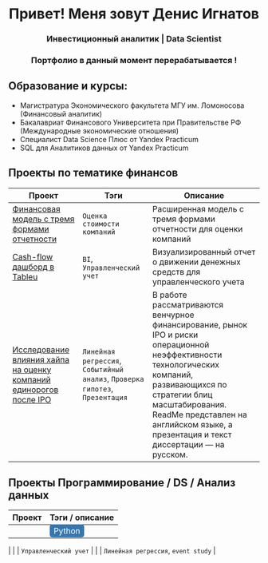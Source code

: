 <div id="header" align="center">
    <h1>Привет! Меня зовут Денис Игнатов</h1>
    <h3>Инвестиционный аналитик | Data Scientist</h3>
    <h3>Портфолио в данный момент перерабатывается !</h3>
</div>

## Образование и курсы:
- Магистратура Экономического факультета МГУ им. Ломоносова (Финансовый аналитик)
- Бакалавриат Финансового Университета при Правительстве РФ (Международные экономические отношения)
- Специалист Data Science Плюс от Yandex Practicum 
- SQL для Аналитиков данных от Yandex Practicum 


## Проекты по тематике финансов
| Проект        |Тэги                     |Описание                 |
| ------------- | ----------------------- | ----------------------- | 
| [Финансовая модель с тремя формами отчетности](https://github.com/Denis1gn/portfolio/tree/main/Financial%20model) | `Оценка стоимости компаний`   | Расширенная модель с тремя формами отчетности для оценки компаний  |
| [Cash-flow дашборд в Tableu](https://public.tableau.com/views/Cash-flowdashboard/Dashboard1?:language=en-US&publish=yes&:display_count=n&:origin=viz_share_link) | `BI`, `Управленческий учет` | Визуализированный отчет о движении денежных средств для управленческого учета  |
| [Исследование влияния хайпа на оценку компаний единорогов после IPO](https://github.com/Denis1gn/portfolio/tree/main/Researches%20and%20presentations)  | `Линейная регрессия`, `Событийный анализ`, `Проверка гипотез`, `Презентация` | В работе рассматриваются венчурное финансирование, рынок IPO и риски операционной неэффективности технологических компаний, развивающихся по стратегии блиц масштабирования. ReadMe представлен на английском языке, а презентация и текст диссертации — на русском.  |


## Проекты Программирование / DS / Анализ данных
| Проект        |Тэги / описание          |
| ------------- | ----------------------- | 
| | <span style="color: white; background-color: #3776AB; padding: 3px 8px; border-radius: 5px;">Python</span>
   | 
| | `Управленческий учет`  | 
| | `Линейная регрессия`, `event study` |  
  



  
